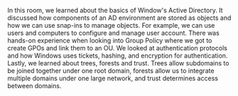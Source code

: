 In this room, we learned about the basics of Window's Active Directory. It discussed how components of an AD environment are stored as objects and how we can use snap-ins to manage objects. For example, we can use users and computers to configure and manage user account. There was hands-on experience when looking into Group Policy where we got to create GPOs and link them to an OU. We looked at authentication protocols and how Windows uses tickets, hashing, and encryption for authentication. Lastly, we learned about trees, forests and trust. Trees allow subdomains to be joined together under one root domain, forests allow us to integrate multiple domains under one large network, and trust determines access between domains. 